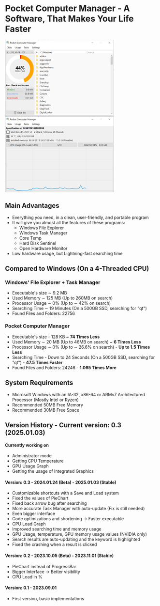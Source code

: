 # Pocket Computer Manager - A Software, That Makes Your Life Faster
<img src="https://raw.githubusercontent.com/Vlogo11/pocketcomputermanager_exe/refs/heads/main/Example_images/1.png" width="360" height="250"/></img>
<img src="https://raw.githubusercontent.com/Vlogo11/pocketcomputermanager_exe/refs/heads/main/Example_images/2.png" width="360" height="250"/></img>
## Main Advantages
- Everything you need, in a clean, user-friendly, and portable program
- It will give you almost all the features of these programs:
  - Windows File Explorer
  - Windows Task Manager
  - Core Temp
  - Hard Disk Sentinel
  - Open Hardware Monitor
- Low hardware usage, but Lightning-fast searching time
## Compared to Windows (On a 4-Threaded CPU)
### Windows' File Explorer + Task Manager
- Executable's size ∼ 9.2 MB
- Used Memory  ∼ 125 MB (Up to 260MB on search)
- Processor Usage ∼ 0% (Up to ∼ 42% on search)
- Searching Time ∼ 19 Minutes (On a 500GB SSD, searching for "qt")
- Found Files and Folders: 22756
### Pocket Computer Manager
- Executable's size - 128 KB ~ **74 Times Less**
- Used Memory  ∼ 20 MB (Up to 46MB on search) ~ **6 Times Less**
- Processor Usage ∼ 0% (Up to ∼ 26.6% on search) - **Up to 1.5 Times Less**
- Searching Time - Down to 24 Seconds (On a 500GB SSD, searching for "qt") - **47.5 Times Faster**
- Found Files and Folders: 24246 - **1.065 Times More**
## System Requirements
- Microsoft Windows with an IA-32, x86-64 or ARMv7 Architectured Processor (Mostly Intel or Ryzen)
- Recommended 50MB Free Memory
- Recommended 30MB Free Space
## Version History - Current version: 0.3 (2025.01.03)
#### **Currently working on**
- Administrator mode
- Getting CPU Temperature
- GPU Usage Graph
- Getting the usage of Integrated Graphics
#### Version: 0.3 - 2024.01.24 (Beta) - 2025.01.03 (Stable)
- Customizable shortcuts with a Save and Load system
- Fixed the values of PieChart
- Fixed back arrow bug after searching
- More accurate Task Manager with auto-update (Fix is still needed)
- Even bigger interface
- Code optimizations and shortening → Faster executable
- CPU Load Graph
- Improved searching time and memory usage
- GPU Usage, temperature, GPU memory usage values (NVIDIA only)
- Search results are auto-updating and the keyword is highlighted
- Fixed the crashing when a result is clicked
#### Version: 0.2 - 2023.10.05 (Beta) - 2023.11.01 (Stable)
- PieChart instead of ProgressBar
- Bigger Interface → Better visibility
- CPU Load in %
#### Version: 0.1 - 2023.09.01
- First version, basic implementations
